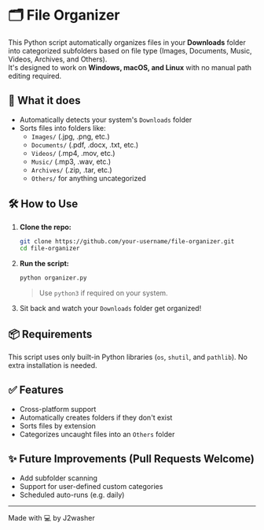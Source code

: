
# 🗂️ File Organizer 

This Python script automatically organizes files in your **Downloads** folder into categorized subfolders based on file type (Images, Documents, Music, Videos, Archives, and Others).  
It's designed to work on **Windows, macOS, and Linux** with no manual path editing required.

## 📂 What it does

- Automatically detects your system's `Downloads` folder
- Sorts files into folders like:
  - `Images/` (.jpg, .png, etc.)
  - `Documents/` (.pdf, .docx, .txt, etc.)
  - `Videos/` (.mp4, .mov, etc.)
  - `Music/` (.mp3, .wav, etc.)
  - `Archives/` (.zip, .tar, etc.)
  - `Others/` for anything uncategorized

## 🛠️ How to Use

1. **Clone the repo:**

   ```bash
   git clone https://github.com/your-username/file-organizer.git
   cd file-organizer
    ````

2. **Run the script:**

   ```bash
   python organizer.py
   ```

   > Use `python3` if required on your system.

3. Sit back and watch your `Downloads` folder get organized!

## 📦 Requirements

This script uses only built-in Python libraries (`os`, `shutil`, and `pathlib`). No extra installation is needed.

## ✅ Features

* Cross-platform support
* Automatically creates folders if they don't exist
* Sorts files by extension
* Categorizes uncaught files into an `Others` folder

## ✨ Future Improvements (Pull Requests Welcome)

* Add subfolder scanning
* Support for user-defined custom categories
* Scheduled auto-runs (e.g. daily)

---

Made with 💻 by J2washer

